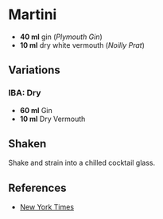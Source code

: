 # Martini

* **40 ml** gin (*Plymouth Gin*)
* **10 ml** dry white vermouth (*Noilly Prat*)

## Variations

### IBA: Dry

* **60 ml** Gin
* **10 ml** Dry Vermouth

## Shaken

Shake and strain into a chilled cocktail glass.

## References

* [New York Times](http://www.nytimes.com/2007/05/02/dining/02wine.html?pagewanted=all)
